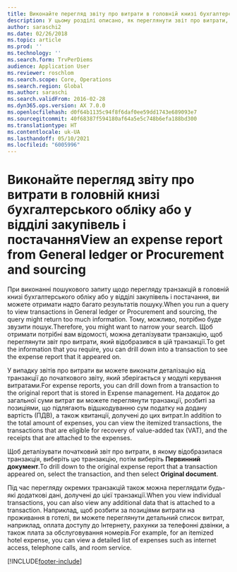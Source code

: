 ```yaml
---
title: Виконайте перегляд звіту про витрати в головній книзі бухгалтерського обліку або у відділі закупівель і постачання
description: У цьому розділі описано, як переглянути звіт про витрати, в якому відобразилася транзакція.
author: saraschi2
ms.date: 02/26/2018
ms.topic: article
ms.prod: ''
ms.technology: ''
ms.search.form: TrvPerDiems
audience: Application User
ms.reviewer: roschlom
ms.search.scope: Core, Operations
ms.search.region: Global
ms.author: saraschi
ms.search.validFrom: 2016-02-28
ms.dyn365.ops.version: AX 7.0.0
ms.openlocfilehash: d0f64b1135c94f8f6daf0ee59dd1743e689093e7
ms.sourcegitcommit: 40f68387f594180af64a5e5c748b6efa188bd300
ms.translationtype: HT
ms.contentlocale: uk-UA
ms.lasthandoff: 05/10/2021
ms.locfileid: "6005996"
---
```

# <a name="view-an-expense-report-from-general-ledger-or-procurement-and-sourcing"></a><span data-ttu-id="62045-103">Виконайте перегляд звіту про витрати в головній книзі бухгалтерського обліку або у відділі закупівель і постачання</span><span class="sxs-lookup"><span data-stu-id="62045-103">View an expense report from General ledger or Procurement and sourcing</span></span>

<span data-ttu-id="62045-104">При виконанні пошукового запиту щодо перегляду транзакцій в головній книзі бухгалтерського обліку або у відділі закупівель і постачання, ви можете отримати надто багато результатів пошуку.</span><span class="sxs-lookup"><span data-stu-id="62045-104">When you run a query to view transactions in General ledger or Procurement and sourcing, the query might return too much information.</span></span> <span data-ttu-id="62045-105">Тому, можливо, потрібно буде звузити пошук.</span><span class="sxs-lookup"><span data-stu-id="62045-105">Therefore, you might want to narrow your search.</span></span> <span data-ttu-id="62045-106">Щоб отримати потрібні вам відомості, можна деталізувати транзакцію, щоб переглянути звіт про витрати, який відобразився в цій транзакції.</span><span class="sxs-lookup"><span data-stu-id="62045-106">To get the information that you require, you can drill down into a transaction to see the expense report that it appeared on.</span></span>

<span data-ttu-id="62045-107">У випадку звітів про витрати ви можете виконати деталізацію від транзакції до початкового звіту, який зберігається у модулі керування витратами.</span><span class="sxs-lookup"><span data-stu-id="62045-107">For expense reports, you can drill down from a transaction to the original report that is stored in Expense management.</span></span> <span data-ttu-id="62045-108">На додаток до загальної суми витрат ви можете переглянути транзакції, розбиті за позиціями, що підлягають відшкодуванню сум податку на додану вартість (ПДВ), а також квитанції, долучені до цих витрат.</span><span class="sxs-lookup"><span data-stu-id="62045-108">In addition to the total amount of expenses, you can view the itemized transactions, the transactions that are eligible for recovery of value-added tax (VAT), and the receipts that are attached to the expenses.</span></span>

<span data-ttu-id="62045-109">Щоб деталізувати початковий звіт про витрати, в якому відобразилася транзакція, виберіть цю транзакцію, потім виберіть **Первинний документ**.</span><span class="sxs-lookup"><span data-stu-id="62045-109">To drill down to the original expense report that a transaction appeared on, select the transaction, and then select **Original document**.</span></span>

<span data-ttu-id="62045-110">Під час перегляду окремих транзакцій також можна переглядати будь-які додаткові дані, долучені до цієї транзакції.</span><span class="sxs-lookup"><span data-stu-id="62045-110">When you view individual transactions, you can also view any additional data that is attached to a transaction.</span></span> <span data-ttu-id="62045-111">Наприклад, щоб розбити за позиціями витрати на проживання в готелі, ви можете переглянути детальний список витрат, наприклад, оплата доступу до Інтернету, рахунки за телефонні дзвінки, а також плата за обслуговування номерів.</span><span class="sxs-lookup"><span data-stu-id="62045-111">For example, for an itemized hotel expense, you can view a detailed list of expenses such as internet access, telephone calls, and room service.</span></span>


[!INCLUDE[footer-include](../includes/footer-banner.md)]